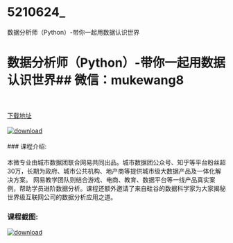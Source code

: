 # 5210624_
数据分析师（Python）-带你一起用数据认识世界
# 数据分析师（Python）-带你一起用数据认识世界## 微信：mukewang8
<br/></br>[下载地址](http://www.36tz.cn/article/5210624 "下载地址")
<br/></br>[![download](http://36tz.cn/muke_img/2020_03_1-1-300x174.png "下载地址")](http://www.36tz.cn/article/5210624 "下载地址")
<br/></br>### 课程介绍:<br/></br>本微专业由城市数据团联合网易共同出品。城市数据团公众号、知乎等平台粉丝超30万，长期为政府、城市公共机构、地产商等提供城市级大数据产品及一体化解决方案。 网易教学团队则结合游戏、电商、教育、数据平台等一线产品真实案例，帮助学员进阶数据分析。课程还额外邀请了来自硅谷的数据科学家为大家揭秘世界级互联网公司的数据分析应用之道。

### 课程截图:
[![download](http://36tz.cn/muke_img/2020_03_11-1.png "下载地址")](http://www.36tz.cn/article/5210624 "下载地址")
